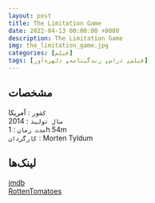 ```yaml
---
layout: post
title: The Limitation Game
date: 2022-04-13 00:00:00 +0000
description: The Limitation Game
img: the_limitation_game.jpg
categories: [فیلم]
tags: [فیلم, درام, زندگینامه, دلهره‌آور]
---
```


## مشخصات

`کشور` : آمریکا  
`سال تولید` : 2014  
`مدت زمان` : 1h 54m  
`کارگردان` : Morten Tyldum

## لینک‌ها

[imdb](https://www.imdb.com/title/tt2084970/)  
[RottenTomatoes](https://www.rottentomatoes.com/m/the_imitation_game)  
